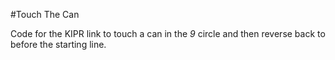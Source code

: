 #Touch The Can

Code for the KIPR link to touch a can in the *9* circle and then reverse back to before the starting line.
